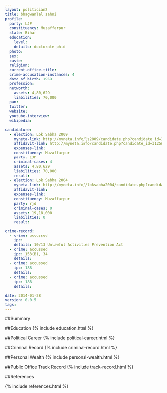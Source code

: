```yaml
---
layout: politician2
title: bhagwanlal sahni
profile: 
  party: LJP
  constituency: Muzaffarpur
  state: Bihar
  education: 
    level: 
    details: doctorate ph.d
  photo: 
  sex: 
  caste: 
  religion: 
  current-office-title: 
  crime-accusation-instances: 4
  date-of-birth: 1953
  profession: 
  networth: 
    assets: 4,80,629
    liabilities: 70,000
  pan: 
  twitter: 
  website: 
  youtube-interview: 
  wikipedia: 

candidature: 
  - election: Lok Sabha 2009
    myneta-link: http://myneta.info/ls2009/candidate.php?candidate_id=3125
    affidavit-link: http://myneta.info/candidate.php?candidate_id=3125&scan=original
    expenses-link: 
    constituency: Muzaffarpur 
    party: LJP
    criminal-cases: 4
    assets: 4,80,629
    liabilities: 70,000
    result:  
  - election: Lok Sabha 2004
    myneta-link: http://myneta.info//loksabha2004/candidate.php?candidate_id=715
    affidavit-link: 
    expenses-link: 
    constituency: Muzaffarpur 
    party: rjd
    criminal-cases: 0
    assets: 19,18,000
    liabilities: 0
    result:  

crime-record: 
  - crime: accussed
    ipc: 
    details: 10/13 Unlawful Activities Prevention Act 
  - crime: accussed
    ipc: 153(B), 34
    details:  
  - crime: accussed
    ipc: 188
    details:  
  - crime: accussed
    ipc: 188
    details:  

date: 2014-01-28
version: 0.0.5
tags: 
---
```

##Summary


##Education
{% include education.html %}


##Political Career
{% include political-career.html %}


##Criminal Record
{% include criminal-record.html %}


##Personal Wealth
{% include personal-wealth.html %}


##Public Office Track Record
{% include track-record.html %}


##References


{% include references.html %}